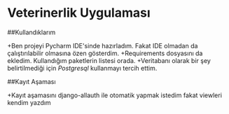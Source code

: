 # Veterinerlik Uygulaması

##Kullandıklarım

+Ben projeyi Pycharm IDE'sinde hazırladım. Fakat IDE olmadan da çalıştırılabilir olmasına özen gösterdim.
+Requirements dosyasını da ekledim. Kullandığım paketlerin listesi orada.
+Veritabanı olarak bir şey belirtilmediği için *Postgresql* kullanmayı tercih ettim.


##Kayıt Aşaması

+Kayıt aşamasını django-allauth ile otomatik yapmak istedim fakat viewleri kendim yazdım 
